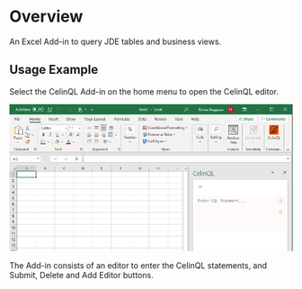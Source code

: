 # Overview

An Excel Add-in to query JDE tables and business views.

## Usage Example

Select the CelinQL Add-in on the home menu to open the CelinQL editor.

![Open Add-in](./assets/images/open-addin.png)

The Add-in consists of an editor to enter the CelinQL statements, and Submit, Delete and Add Editor buttons.
